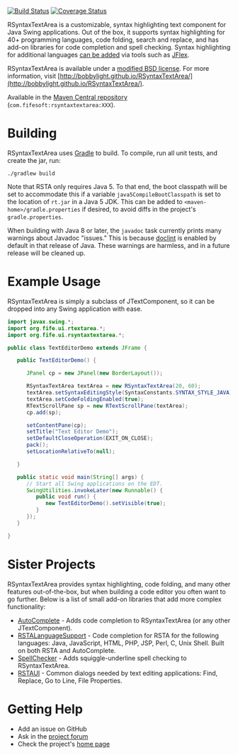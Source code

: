 [![Build Status](https://travis-ci.org/bobbylight/RSyntaxTextArea.svg?branch=master)](https://travis-ci.org/bobbylight/RSyntaxTextArea)
[![Coverage Status](https://coveralls.io/repos/bobbylight/RSyntaxTextArea/badge.svg)](https://coveralls.io/r/bobbylight/RSyntaxTextArea)

RSyntaxTextArea is a customizable, syntax highlighting text component for Java Swing applications.  Out of
the box, it supports syntax highlighting for 40+ programming languages, code folding, search and replace,
and has add-on libraries for code completion and spell checking.  Syntax highlighting for additional languages
[can be added](https://github.com/bobbylight/RSyntaxTextArea/wiki) via tools such as [JFlex](http://jflex.de).

RSyntaxTextArea is available under a [modified BSD license](https://github.com/bobbylight/RSyntaxTextArea/blob/master/src/main/dist/RSyntaxTextArea.License.txt).
For more information, visit [http://bobbylight.github.io/RSyntaxTextArea/](http://bobbylight.github.io/RSyntaxTextArea/).

Available in the [Maven Central repository](http://search.maven.org/#search%7Cga%7C1%7Crsyntaxtextarea%20jar) (`com.fifesoft:rsyntaxtextarea:XXX`).

# Building

RSyntaxTextArea uses [Gradle](http://gradle.org/) to build.  To compile, run
all unit tests, and create the jar, run:

    ./gradlew build

Note that RSTA only requires Java 5.  To that end, the boot classpath will be set to accommodate
this if a variable `java5CompileBootClasspath` is set to the location of `rt.jar` in a Java 5 JDK.
This can be added to `<maven-home>/gradle.properties` if desired, to avoid diffs in the project's
`gradle.properties`.

When building with Java 8 or later, the `javadoc` task currently prints many warnings about Javadoc
"issues."  This is because
[doclint](http://blog.joda.org/2014/02/turning-off-doclint-in-jdk-8-javadoc.html)
is enabled by default in that release of Java.  These warnings are harmless, and in a future
release will be cleaned up.

# Example Usage

RSyntaxTextArea is simply a subclass of JTextComponent, so it can be dropped into any Swing application with ease.

```java
import javax.swing.*;
import org.fife.ui.rtextarea.*;
import org.fife.ui.rsyntaxtextarea.*;

public class TextEditorDemo extends JFrame {

   public TextEditorDemo() {

      JPanel cp = new JPanel(new BorderLayout());

      RSyntaxTextArea textArea = new RSyntaxTextArea(20, 60);
      textArea.setSyntaxEditingStyle(SyntaxConstants.SYNTAX_STYLE_JAVA);
      textArea.setCodeFoldingEnabled(true);
      RTextScrollPane sp = new RTextScrollPane(textArea);
      cp.add(sp);

      setContentPane(cp);
      setTitle("Text Editor Demo");
      setDefaultCloseOperation(EXIT_ON_CLOSE);
      pack();
      setLocationRelativeTo(null);

   }

   public static void main(String[] args) {
      // Start all Swing applications on the EDT.
      SwingUtilities.invokeLater(new Runnable() {
         public void run() {
            new TextEditorDemo().setVisible(true);
         }
      });
   }

}
```
# Sister Projects

RSyntaxTextArea provides syntax highlighting, code folding, and many other features out-of-the-box, but when building a code editor you often want to go further.  Below is a list of small add-on libraries that add more complex functionality:

* [AutoComplete](https://github.com/bobbylight/AutoComplete) - Adds code completion to RSyntaxTextArea (or any other JTextComponent).
* [RSTALanguageSupport](https://github.com/bobbylight/RSTALanguageSupport) - Code completion for RSTA for the following languages: Java, JavaScript, HTML, PHP, JSP, Perl, C, Unix Shell.  Built on both RSTA and AutoComplete.
* [SpellChecker](https://github.com/bobbylight/SpellChecker) - Adds squiggle-underline spell checking to RSyntaxTextArea.
* [RSTAUI](https://github.com/bobbylight/RSTAUI) - Common dialogs needed by text editing applications: Find, Replace, Go to Line, File Properties.

# Getting Help

* Add an issue on GitHub
* Ask in the [project forum](http://fifesoft.com/forum/)
* Check the project's [home page](http://fifesoft.com/rsyntaxtextarea)

